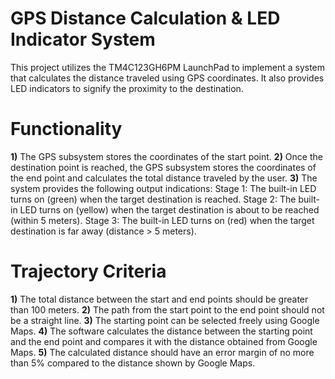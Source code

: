 # **GPS Distance Calculation & LED Indicator System**
This project utilizes the TM4C123GH6PM LaunchPad to implement a system that calculates the distance traveled using GPS coordinates. It also provides LED indicators to signify the proximity to the destination.


# **Functionality**

**1)** The GPS subsystem stores the coordinates of the start point.
**2)** Once the destination point is reached, the GPS subsystem stores the coordinates of the end point and calculates the total distance traveled by the user.
**3)** The system provides the following output indications:
Stage 1: The built-in LED turns on (green) when the target destination is reached.
Stage 2: The built-in LED turns on (yellow) when the target destination is about to be reached (within 5 meters).
Stage 3: The built-in LED turns on (red) when the target destination is far away (distance > 5 meters).


# **Trajectory Criteria**

**1)** The total distance between the start and end points should be greater than 100 meters.
**2)** The path from the start point to the end point should not be a straight line.
**3)** The starting point can be selected freely using Google Maps.
**4)** The software calculates the distance between the starting point and the end point and compares it with the distance obtained from Google Maps.
**5)** The calculated distance should have an error margin of no more than 5% compared to the distance shown by Google Maps.
